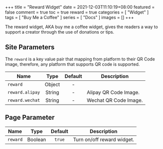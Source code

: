 +++
title = "Reward Widget"
date = 2021-12-03T11:10:19+08:00
featured = false
comment = true
toc = true
reward = true
categories = [
  "Widget"
]
tags = [
  "Buy Me a Coffee"
]
series = [
  "Docs"
]
images = []
+++

The reward widget, AKA buy me a coffee widget, gives the readers a way to support a creator through the use of donations or tips.

<!--more-->

## Site Parameters

The `reward` is a key value pair that mapping from platform to their QR Code image, therefore, any platform that supports QR code is supported.

| Name | Type | Default | Description
|---|:-:|:-:|---
| `reward` | Object | - | 
| `reward.alipay` | String | - | Alipay QR Code Image.
| `reward.wechat` | String | - | Wechat QR Code Image.

## Page Parameter

| Name | Type | Default | Description
|---|:-:|:-:|---
| `reward` | Boolean | `true` | Turn on/off reward widget.
